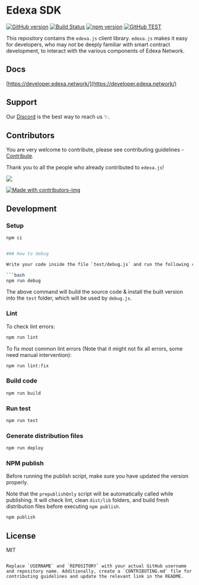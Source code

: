 # Edexa SDK

[![GitHub version](https://img.shields.io/github/v/release/USERNAME/REPOSITORY)](https://github.com/USERNAME/REPOSITORY/releases)
[![Build Status](https://github.com/USERNAME/REPOSITORY/actions/workflows/build.yml/badge.svg)](https://github.com/USERNAME/REPOSITORY/actions/workflows/build.yml)
[![npm version](https://img.shields.io/npm/v/edexa-sdk)](https://www.npmjs.com/package/edexa-sdk)
[![GitHub TEST](https://img.shields.io/github/workflow/status/USERNAME/REPOSITORY/TEST?label=GitHub%20TEST)](https://github.com/USERNAME/REPOSITORY/actions/workflows/test.yml)

This repository contains the `edexa.js` client library. `edexa.js` makes it easy for developers, who may not be deeply familiar with smart contract development, to interact with the various components of Edexa Network.


## Docs

[https://developer.edexa.network/](https://developer.edexa.network/)

## Support

Our [Discord](https://discord.com/invite/TKBQS9tZJY) is the best way to reach us ✨.

## Contributors

You are very welcome to contribute, please see contributing guidelines - [Contribute](CONTRIBUTING.md).

Thank you to all the people who already contributed to `edexa.js`!

<a href="https://github.com/maticnetwork/matic.js/graphs/contributors">
  <img src="https://contrib.rocks/image?repo=dev-edexa/edexa.js" />
</a>

[![Made with contributors-img](https://img.shields.io/badge/Made%20with-contributors--img-green)](https://contributors-img.web.app/)

## Development

### Setup

```bash
npm ci


### How to debug

Write your code inside the file `test/debug.js` and run the following code:

```bash
npm run debug
```

The above command will build the source code & install the built version into the `test` folder, which will be used by `debug.js`.

### Lint

To check lint errors:

```bash
npm run lint
```

To fix most common lint errors (Note that it might not fix all errors, some need manual intervention):

```bash
npm run lint:fix
```

### Build code

```bash
npm run build
```

### Run test

```bash
npm run test
```

### Generate distribution files

```bash
npm run deploy
```

### NPM publish

Before running the publish script, make sure you have updated the version properly.

Note that the `prepublishOnly` script will be automatically called while publishing. It will check lint, clean `dist/lib` folders, and build fresh distribution files before executing `npm publish`.

```bash
npm publish
```

## License

MIT
```

Replace `USERNAME` and `REPOSITORY` with your actual GitHub username and repository name. Additionally, create a `CONTRIBUTING.md` file for contributing guidelines and update the relevant link in the README.

